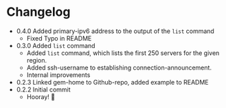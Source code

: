 # Changelog

 - 0.4.0 Added primary-ipv6 address to the output of the `list` command
    - Fixed Typo in README
 - 0.3.0 Added `list` command
    - Added `list` command, which lists the first 250 servers for the given region.
    - Added ssh-username to establishing connection-announcement.
    - Internal improvements
 - 0.2.3 Linked gem-home to Github-repo, added example to README
 - 0.2.2 Initial commit
    - Hooray! :candy:
